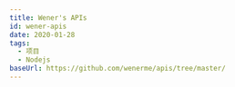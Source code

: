```yaml
---
title: Wener's APIs
id: wener-apis
date: 2020-01-28
tags:
  - 项目
  - Nodejs
baseUrl: https://github.com/wenerme/apis/tree/master/
---
```


<!--import(https://raw.githubusercontent.com/wenerme/apis/master/README.md)-->
